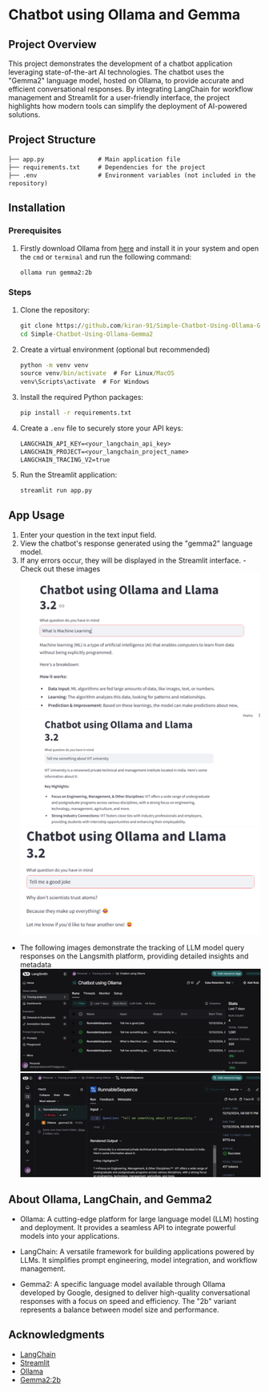 # Chatbot using Ollama and Gemma

## Project Overview
This project demonstrates the development of a chatbot application leveraging state-of-the-art AI technologies. The chatbot uses the "Gemma2" language model, hosted on Ollama, to provide accurate and efficient conversational responses. By integrating LangChain for workflow management and Streamlit for a user-friendly interface, the project highlights how modern tools can simplify the deployment of AI-powered solutions.

## Project Structure

```
├── app.py               # Main application file
├── requirements.txt     # Dependencies for the project
├── .env                 # Environment variables (not included in the repository)
```

## Installation
### Prerequisites
1. Firstly download Ollama from [here](https://ollama.ai/download) and install it in your system and open the `cmd` or `terminal` and run the following command:
    ```
    ollama run gemma2:2b
    ```

### Steps

1. Clone the repository:

   ```cmd
   git clone https://github.com/kiran-91/Simple-Chatbot-Using-Ollama-Gemma2.git
   cd Simple-Chatbot-Using-Ollama-Gemma2
   ```

2. Create a virtual environment (optional but recommended)

    ```cmd
    python -m venv venv
    source venv/bin/activate  # For Linux/MacOS
    venv\Scripts\activate  # For Windows
    ```

3. Install the required Python packages:

   ```cmd
   pip install -r requirements.txt
   ```

4. Create a `.env` file to securely store your API keys:

   ```env
   LANGCHAIN_API_KEY=<your_langchain_api_key>
   LANGCHAIN_PROJECT=<your_langchain_project_name>
   LANGCHAIN_TRACING_V2=true

   ```

5. Run the Streamlit application:

   ```cmd
   streamlit run app.py
   ```


## App Usage

1. Enter your question in the text input field.
2. View the chatbot's response generated using the "gemma2" language model.
3. If any errors occur, they will be displayed in the Streamlit interface.
-Check out these images 
![alt text](image.png)
![alt text](image-1.png)
![alt text](image-3.png)

- The following images demonstrate the tracking of LLM model query responses on the Langsmith platform, providing detailed insights and metadata
![alt text](image-2.png)
![alt text](image-4.png)

## About Ollama, LangChain, and Gemma2

- Ollama: A cutting-edge platform for large language model (LLM) hosting and deployment. It provides a seamless API to integrate powerful models into your applications.

- LangChain: A versatile framework for building applications powered by LLMs. It simplifies prompt engineering, model integration, and workflow management.

- Gemma2: A specific language model available through Ollama developed by Google, designed to deliver high-quality conversational responses with a focus on speed and efficiency. The "2b" variant represents a balance between model size and performance.

## Acknowledgments

- [LangChain](https://www.langchain.com/)
- [Streamlit](https://streamlit.io/)
- [Ollama](https://ollama.com/)
- [Gemma2:2b](https://aistudio.google.com/app/prompts/new_chat?model=gemma-2-2b-it)

